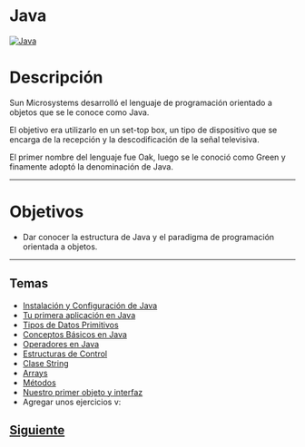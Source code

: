 # **Java**  
[![Java](https://icon-library.net/images/java-icon-png/java-icon-png-2.jpg)]()  

# Descripción  
Sun Microsystems desarrolló el lenguaje de programación orientado a objetos que se le conoce como Java. 

El objetivo era utilizarlo en un set-top box, un tipo de dispositivo que se encarga de la recepción y la descodificación de la señal televisiva. 

El primer nombre del lenguaje fue Oak, luego se le conoció como Green y finamente adoptó la denominación de Java.

***
# Objetivos  
* Dar conocer la estructura de Java y el paradigma de programación orientada a objetos.


***

## Temas  
* [Instalación y Configuración de Java](page0.md)
* [Tu primera aplicación en Java](page1.md)
* [Tipos de Datos Primitivos](page2.md)
* [Conceptos Básicos en Java](page3.md)
* [Operadores en Java](page4.md)
* [Estructuras de Control](page5.md)
* [Clase String](page6.md)
* [Arrays](page7.md)
* [Métodos](page8.md)
* [Nuestro primer objeto y interfaz](page9.md)
* Agregar unos ejercicios v:

## [Siguiente](page0.md)